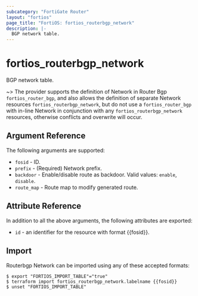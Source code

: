```yaml
---
subcategory: "FortiGate Router"
layout: "fortios"
page_title: "FortiOS: fortios_routerbgp_network"
description: |-
  BGP network table.
---
```


# fortios_routerbgp_network
BGP network table.

~> The provider supports the definition of Network in Router Bgp `fortios_router_bgp`, and also allows the definition of separate Network resources `fortios_routerbgp_network`, but do not use a `fortios_router_bgp` with in-line Network in conjunction with any `fortios_routerbgp_network` resources, otherwise conflicts and overwrite will occur.



## Argument Reference

The following arguments are supported:

* `fosid` - ID.
* `prefix` - (Required) Network prefix.
* `backdoor` - Enable/disable route as backdoor. Valid values: `enable`, `disable`.
* `route_map` - Route map to modify generated route.


## Attribute Reference

In addition to all the above arguments, the following attributes are exported:
* `id` - an identifier for the resource with format {{fosid}}.

## Import

Routerbgp Network can be imported using any of these accepted formats:
```
$ export "FORTIOS_IMPORT_TABLE"="true"
$ terraform import fortios_routerbgp_network.labelname {{fosid}}
$ unset "FORTIOS_IMPORT_TABLE"
```
